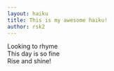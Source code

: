 ```yaml
---
layout: haiku
title: This is my awesome haiku!
author: rsk2
---
```


Looking to rhyme<br>
This day is so fine<br>
Rise and shine!<br>
